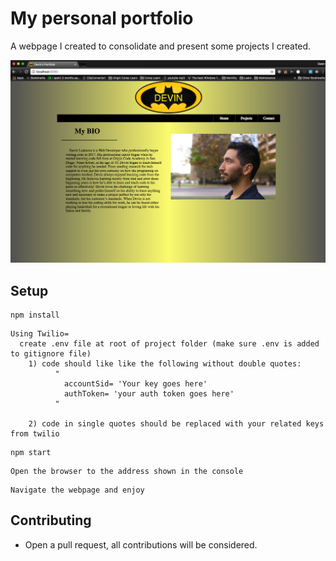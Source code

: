 # My personal portfolio

A webpage I created to consolidate and present some projects I created.

<p align="center">
  <img src="https://github.com/dmlsthe1/portfolio/blob/master/public/img/portfolio_home.png" title="portfolio screenshot">
</p>

## Setup

```
npm install
```
```
Using Twilio=
  create .env file at root of project folder (make sure .env is added to gitignore file)
    1) code should like like the following without double quotes:
          " 
            accountSid= 'Your key goes here'
            authToken= 'your auth token goes here'
          "
    
    2) code in single quotes should be replaced with your related keys from twilio
```
```
npm start
```
```
Open the browser to the address shown in the console
```
```
Navigate the webpage and enjoy
```

## Contributing

* Open a pull request, all contributions will be considered.
